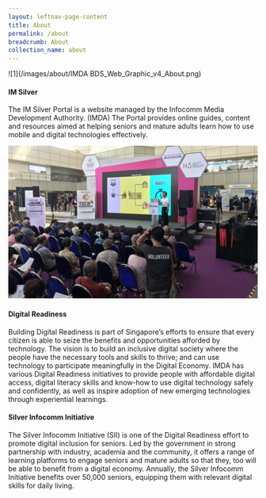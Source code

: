 ```yaml
---
layout: leftnav-page-content
title: About
permalink: /about
breadcrumb: About
collection_name: about
---
```


![1](/images/about/IMDA BDS_Web_Graphic_v4_About.png)


#### IM Silver

The IM Silver Portal is a website managed by the Infocomm Media Development Authority. (IMDA) The Portal provides online guides, content and resources aimed at helping seniors and mature adults learn how to use mobile and digital technologies effectively.


![about](/images/about/about.jpg)

#### Digital Readiness

Building Digital Readiness is part of Singapore’s efforts to ensure that every citizen is able to seize the benefits and opportunities afforded by technology. The vision is to build an inclusive digital society where the people have the necessary tools and skills to thrive; and can use technology to participate meaningfully in the Digital Economy. IMDA has various Digital Readiness initiatives to provide people with affordable digital access, digital literacy skills and know-how to use digital technology safely and confidently, as well as inspire adoption of new emerging technologies through experiential learnings.

#### Silver Infocomm Initiative

The Silver Infocomm Initiative (SII) is one of the Digital Readiness effort to promote digital inclusion for seniors. Led by the government in strong partnership with industry, academia and the community, it offers a range of learning platforms to engage seniors and mature adults so that they, too will be able to benefit from a digital economy. Annually, the Silver Infocomm Initiative benefits over 50,000 seniors, equipping them with relevant digital skills for daily living.  

